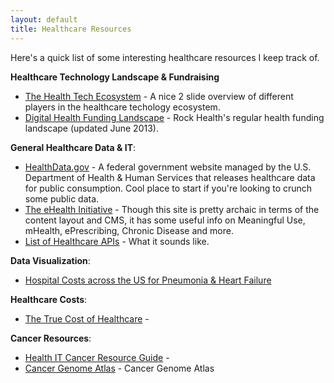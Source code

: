 ```yaml
---
layout: default
title: Healthcare Resources
---
```


Here's a quick list of some interesting healthcare resources I keep track of.

**Healthcare Technology Landscape & Fundraising**

 - [The Health Tech Ecosystem](http://www.slideshare.net/wendombrowski/the-health-tech-ecosystem-24011408/) - A nice 2 slide overview of different players in the healthcare techology ecosystem.
 - [Digital Health Funding Landscape](http://www.slideshare.net/RockHealth/2013-midyear-digital-health-funding-by-rockhealth-23728823 ) - Rock Health's regular health funding landscape (updated June 2013).

**General Healthcare Data & IT**:

 - [HealthData.gov](http://healthdata.gov/) - A federal government website managed by the U.S. Department of Health & Human Services that releases healthcare data for public consumption. Cool place to start if you're looking to crunch some public data.
 - [The eHealth Initiative](http://www.ehidc.org/) - Though this site is pretty archaic in terms of the content layout and CMS, it has some useful info on Meaningful Use, mHealth, ePrescribing, Chronic Disease and more.
 - [List of Healthcare APIs](http://health2api.com/) - What it sounds like. 

 **Data Visualization**:
 
 - [Hospital Costs across the US for Pneumonia & Heart Failure](http://infovis.kitware.com/hospital-costs/)

 **Healthcare Costs**:

 - [The True Cost of Healthcare](http://truecostofhealthcare.org/) -

 **Cancer Resources**:

 - [Health IT Cancer Resource Guide](http://www.ehidc.org/health-it-cancer-resource.html) - 
 - [Cancer Genome Atlas](http://cancergenome.nih.gov/) - Cancer Genome Atlas